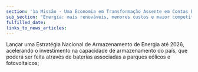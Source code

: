 ```yaml
---
section: '1a Missão - Uma Economia em Transformação Assente em Contas Equilibradas'
sub_section: "Energia: mais renováveis, menores custos e maior competitividade"
fulfilled_date:
links_to_news_articles:
---
```


Lançar uma Estratégia Nacional de Armazenamento de Energia até 2026, acelerando o investimento na capacidade de armazenamento do país, que poderá ser feita através de baterias associadas a parques eólicos e fotovoltaicos;